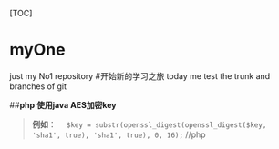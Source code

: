 
[TOC]

# myOne
just  my No1 repository
#开始新的学习之旅
today me test the trunk and branches of git

##**php 使用java AES加密key**

>**例如**：
```  $key = substr(openssl_digest(openssl_digest($key, 'sha1', true), 'sha1', true), 0, 16);``` //php

<!--注释-->


